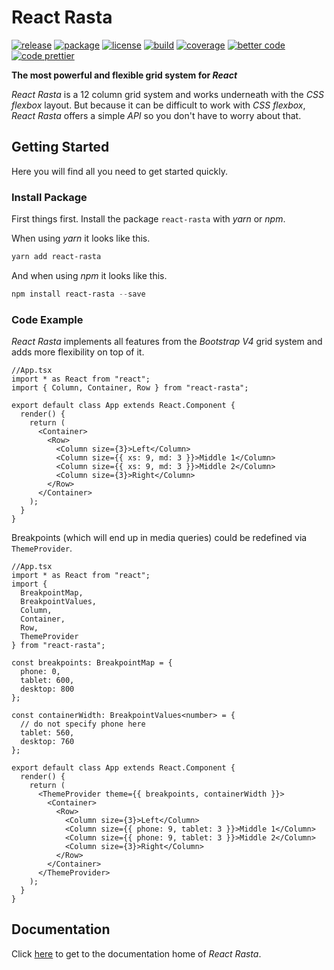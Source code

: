 # React Rasta

[![release](https://img.shields.io/github/release/ChilliCream/react-rasta.svg)](https://github.com/ChilliCream/react-rasta/releases) [
![package](https://img.shields.io/npm/v/react-rasta.svg)](https://www.npmjs.com/package/react-rasta) [![license](https://img.shields.io/github/license/ChilliCream/react-rasta.svg)](https://github.com/ChilliCream/react-rasta/blob/master/LICENSE)
[![build](https://img.shields.io/circleci/project/github/ChilliCream/react-rasta.svg)](https://circleci.com/gh/ChilliCream/react-rasta/tree/master) [![coverage](https://img.shields.io/coveralls/ChilliCream/react-rasta.svg)](https://coveralls.io/github/ChilliCream/react-rasta?branch=master) [![better code](https://bettercodehub.com/edge/badge/ChilliCream/react-rasta)](https://bettercodehub.com/results/ChilliCream/react-rasta) [![code prettier](https://img.shields.io/badge/code_style-prettier-ff69b4.svg)](https://github.com/prettier/prettier)

**The most powerful and flexible grid system for _React_**

_React Rasta_ is a 12 column grid system and works underneath with the _CSS flexbox_ layout.
But because it can be difficult to work with _CSS flexbox_, _React Rasta_ offers a simple _API_
so you don't have to worry about that.

## Getting Started

Here you will find all you need to get started quickly.

### Install Package

First things first. Install the package `react-rasta` with _yarn_ or _npm_.

When using _yarn_ it looks like this.

```powershell
yarn add react-rasta
```

And when using _npm_ it looks like this.

```powershell
npm install react-rasta --save
```

### Code Example

_React Rasta_ implements all features from the _Bootstrap V4_ grid system and adds more flexibility on top of it.

```tsx
//App.tsx
import * as React from "react";
import { Column, Container, Row } from "react-rasta";

export default class App extends React.Component {
  render() {
    return (
      <Container>
        <Row>
          <Column size={3}>Left</Column>
          <Column size={{ xs: 9, md: 3 }}>Middle 1</Column>
          <Column size={{ xs: 9, md: 3 }}>Middle 2</Column>
          <Column size={3}>Right</Column>
        </Row>
      </Container>
    );
  }
}
```

Breakpoints (which will end up in media queries) could be redefined via `ThemeProvider`.

```tsx
//App.tsx
import * as React from "react";
import {
  BreakpointMap,
  BreakpointValues,
  Column,
  Container,
  Row,
  ThemeProvider
} from "react-rasta";

const breakpoints: BreakpointMap = {
  phone: 0,
  tablet: 600,
  desktop: 800
};

const containerWidth: BreakpointValues<number> = {
  // do not specify phone here
  tablet: 560,
  desktop: 760
};

export default class App extends React.Component {
  render() {
    return (
      <ThemeProvider theme={{ breakpoints, containerWidth }}>
        <Container>
          <Row>
            <Column size={3}>Left</Column>
            <Column size={{ phone: 9, tablet: 3 }}>Middle 1</Column>
            <Column size={{ phone: 9, tablet: 3 }}>Middle 2</Column>
            <Column size={3}>Right</Column>
          </Row>
        </Container>
      </ThemeProvider>
    );
  }
}
```

## Documentation

Click [here](https://github.com/ChilliCream/react-rasta-docs) to get to the documentation home of _React Rasta_.
